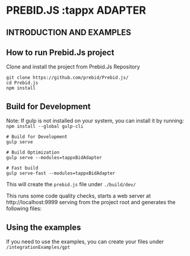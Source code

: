 # PREBID.JS :tappx ADAPTER
## INTRODUCTION AND EXAMPLES

## How to run Prebid.Js project
Clone and install the project from Prebid.Js Repository
```
git clone https://github.com/prebid/Prebid.js/
cd Prebid.js
npm install
```
## Build for Development

Note: If gulp is not installed on your system, you can install it by running: `npm install --global gulp-cli`

```
# Build for Development
gulp serve

# Build Optimization
gulp serve --modules=tappxBidAdapter

# Fast build
gulp serve-fast --modules=tappxBidAdapter
```

This will create the `prebid.js` file under `./build/dev/`

This runs some code quality checks, starts a web server at http://localhost:9999 serving from the project root and generates the following files:

## Using the examples
If you need to use the examples, you can create your files under `/integrationExamples/gpt`
